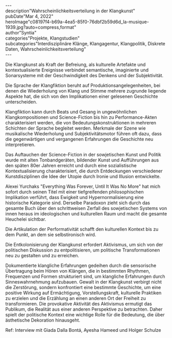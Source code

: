 \---  
description"Wahrscheinlichkeitsverteilung in der Klangkunst"   
pubDate"Mar 4, 2022"   
heroImage"c08197f4-b69a-4ea5-85f0-76dbf2b59d6d_la-musique-1939.jpg?auto=compress,format"   
author"Syntia"   
categories"Projekte, Klangstudien"   
subcategories"Interdisziplinäre Klänge, Klangagentur, Klangpolitik, Diskrete Daten, Wahrscheinlichkeitsverteilung"   
\---  

Die Klangkunst als Kraft der Befreiung, als kulturelle Artefakte und kontextualisierte Ereignisse verbindet semantische, imaginierte und Sonarsysteme mit der Geschwindigkeit des Denkens und der Subjektivität.

Die Sprache der Klangfiktion beruht auf Produktionsangelegenheiten, bei denen die Wiederholung von Klang und Stimme mehrere zugrunde liegende Aspekte hat, die sich von den Implikationen einer gelesenen Geschichte unterscheiden.

Klangfiktion kann durch Beats und Gesang in ungewöhnlichen Klangkompositionen und Science-Fiction bis hin zu Performance-Akten charakterisiert werden, die von Bedeutungskonstruktionen in mehreren Schichten der Sprache begleitet werden. Merkmale der Szene wie musikalische Wiederholung und Subjektivitätsmotor führen oft dazu, dass die gegenwärtigen und vergangenen Erfahrungen die Geschichte neu interpretieren.

Das Auftauchen der Science-Fiction in der sowjetischen Kunst und Politik wurde mit alten Tonbandgeräten, bildender Kunst und Aufführungen aus den späten 80er Jahren erreicht und durch eine sozialistische Kontextualisierung charakterisiert, die durch Entdeckungen verschiedener Kunstdisziplinen die Idee der Utopie durch Ironie und Illusion entwickelte.

Alexei Yurchaks "Everything Was Forever, Until It Was No More" hat mich sofort durch seinen Titel mit einer tiefgreifenden philosophischen Implikation verführt, dass Ewigkeit und Hypernormalisierung eine historische Kategorie sind. Derselbe Paradoxon zieht sich durch das gesamte Buch über den schrittweisen Zerfall des sowjetischen Systems von innen heraus im ideologischen und kulturellen Raum und macht die gesamte Heuchelei sichtbar.

Die Artikulation der Performativität schafft den kulturellen Kontext bis zu dem Punkt, an dem sie selbstironisch wird.

Die Entkolonisierung der Klangkunst erfordert Aktivismus, um sich von der politischen Diskussion zu entpolitisieren, um politische Transformationen neu zu gestalten und zu erreichen.

Dokumentierte klangliche Erfahrungen gedeihen durch die sensorische Übertragung beim Hören von Klängen, die in bestimmten Rhythmen, Frequenzen und Formen strukturiert sind, um klangliche Erfahrungen durch Sinneswahrnehmung aufzubauen. Gewalt in der Klangkunst verbirgt nicht die Zerstörung, sondern konfrontiert eine bestimmte Geschichte, um eine positive Wirkung auf Ermächtigung, Vorstellungskraft, kulturelle Praktiken zu erzielen und die Erzählung an einen anderen Ort der Freiheit zu transformieren. Die provokative Aktivität des Aktivismus ermutigt das Publikum, die Realität aus einer anderen Perspektive zu betrachten. Daher spielt der politische Kontext eine wichtige Rolle für die Bedeutung, die über ästhetische Dekoration hinausgeht.

Ref: Interview mit Giada Dalla Bontá, Ayesha Hameed und Holger Schulze